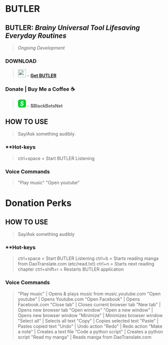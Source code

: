 # BUTLER
## **BUTLER**: *Brainy Universal Tool Lifesaving Everyday Routines*
> *Ongoing Development*

### DOWNLOAD
> <img src="https://raw.githubusercontent.com/black-bots/BUTLER/main/-.ico" width="25" height="25"> - **[Get BUTLER](https://drive.google.com/file/d/1IqHjwB7ZkwOYyaTMohQDWSjHdOaTSNnd/)**

### Donate | Buy Me a Coffee ☕
> <img src="https://raw.githubusercontent.com/black-bots/BUTLER/main/don.png" width="25" height="25"> - **$BlackBotsNet**

## HOW TO USE
> Say/Ask something audibly.
### **Hot-keys
> ctrl+space = Start BUTLER Listening
### **Voice Commands**
> "Play music"
> "Open youtube"

# Donation Perks
## HOW TO USE
> Say/Ask something audibly
### **Hot-keys
> ctrl+space = Start BUTLER Listening
> ctrl+b = Starts reading manga from  DaoTranslate.com (etc/read.txt)
> ctrl+n =  Starts next reading chapter
> ctrl+shift+r = Restarts BUTLER application
### **Voice Commands**
> "Play music" | Opens & plays music from music.youtube.com
> "Open youtube" | Opens Youtube.com
> "Open Facebook" | Opens Facebook.com
> "Close tab" | Closes current browser tab
> "New tab" | Opens new browser tab
> "Open window" "Open a new window" | Opens new browser window
> "Minimize" | Minimizes browser window
> "Select all" | Selects all text
> "Copy" | Copies selected text
> "Paste" | Pastes copied text
> "Undo" | Undo action
> "Redo" | Redo action
> "Make a note" | Creates a text file
> "Code a python script" | Creates a python script
> "Read my manga" | Reads manga from DaoTranslate.com







